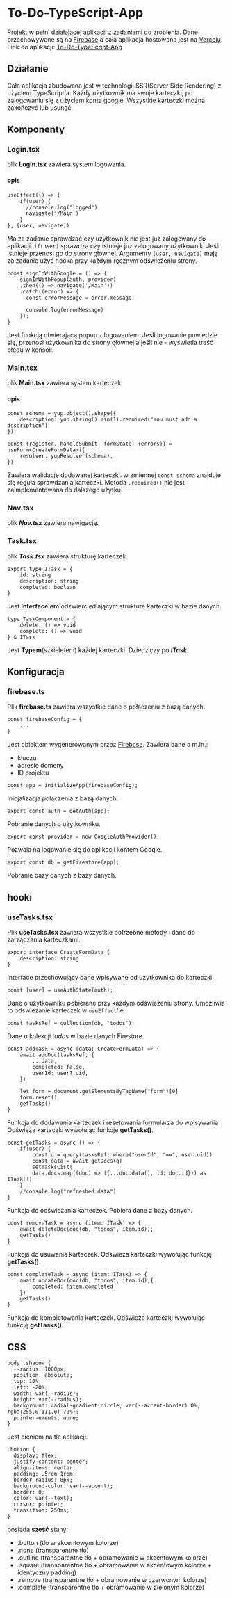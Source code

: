 # To-Do-TypeScript-App

Projekt w pełni działającej aplikacji z zadaniami do zrobienia. Dane przechowywane są na [Firebase](https://firebase.google.com) a cała aplikacja hostowana jest na [Vercelu](https://vercel.com). Link do aplikacji: [To-Do-TypeScript-App](https://to-do-app-chi-eosin.vercel.app)

## Działanie

Cała aplikacja zbudowana jest w technologii SSR(Server Side Rendering) z użyciem TypeScript'a. Każdy użytkownik ma swoje karteczki, po zalogowaniu się z użyciem konta google. Wszystkie karteczki można zakończyć lub usunąć.

## Komponenty

### Login.tsx

plik **Login.tsx** zawiera system logowania.

#### opis 

```
useEffect(() => {
    if(user) {
      //console.log("logged")
      navigate('/Main')
    }
}, [user, navigate])
```

Ma za zadanie sprawdzać czy użytkownik nie jest już zalogowany do aplikacji. ```if(user)``` sprawdza czy istnieje już zalogowany użytkownik. Jeśli istnieje przenosi go do strony głównej. Argumenty ```[user, navigate]``` mają za zadanie użyć hooka przy każdym ręcznym odświeżeniu strony.

```
const signInWithGoogle = () => {
    signInWithPopup(auth, provider)
    .then(() => navigate('/Main'))
    .catch((error) => {
      const errorMessage = error.message;

      console.log(errorMessage)
    });
}
```

Jest funkcją otwierającą popup z logowaniem. Jeśli logowanie powiedzie się, przenosi użytkownika do strony głównej a jeśli nie - wyświetla treść błędu w konsoli.

### Main.tsx

plik **Main.tsx** zawiera system karteczek

#### opis

```
const schema = yup.object().shape({
    description: yup.string().min(1).required("You must add a description")
});

const {register, handleSubmit, formState: {errors}} = useForm<CreateFormData>({
    resolver: yupResolver(schema),
})
```

Zawiera walidację dodawanej karteczki. w zmiennej ```const schema``` znajduje się reguła sprawdzania karteczki. Metoda ```.required()``` nie jest zaimplementowana do dalszego użytku.

### Nav.tsx

plik ***Nav.tsx*** zawiera nawigację.

### Task.tsx

plik ***Task.tsx*** zawiera strukturę karteczek.

```
export type ITask = {
    id: string
    description: string
    completed: boolean
}
```

Jest **Interface'em** odzwierciedlającym strukturę karteczki w bazie danych.

```
type TaskComponent = {
    delete: () => void
    complete: () => void
} & ITask
```

Jest **Typem**(szkieletem) każdej karteczki. Dziedziczy po ***ITask***.

## Konfiguracja

### firebase.ts

Plik **firebase.ts** zawiera wszystkie dane o połączeniu z bazą danych.

```
const firebaseConfig = {
    ...
}
```

Jest obiektem wygenerowanym przez [Firebase](https://firebase.google.com). Zawiera dane o m.in.:
- kluczu
- adresie domeny
- ID projektu

```
const app = initializeApp(firebaseConfig);
```

Inicjalizacja połączenia z bazą danych.

```
export const auth = getAuth(app);
```

Pobranie danych o użytkowniku.

```
export const provider = new GoogleAuthProvider();
```

Pozwala na logowanie się do aplikacji kontem Google.

```
export const db = getFirestore(app);
```

Pobranie bazy danych z bazy danych.

## hooki

### useTasks.tsx

Plik **useTasks.tsx** zawiera wszystkie potrzebne metody i dane do zarządzania karteczkami.

```
export interface CreateFormData {
    description: string
}
```

Interface przechowujący dane wpisywane od użytkownika do karteczki.

```
const [user] = useAuthState(auth);
```

Dane o użytkowniku pobierane przy każdym odświeżeniu strony. Umożliwia to odświeżanie karteczek w ```useEffect```'ie.

```
const tasksRef = collection(db, "todos");
```

Dane o kolekcji _todos_ w bazie danych Firestore.

```
const addTask = async (data: CreateFormData) => {
    await addDoc(tasksRef, {
        ...data,
        completed: false,
        userId: user?.uid,
    })
  
    let form = document.getElementsByTagName("form")[0]
    form.reset()
    getTasks()
}
```

Funkcja do dodawania karteczek i resetowania formularza do wpisywania. Odświeża karteczki wywołując funkcję **getTasks()**.

```
const getTasks = async () => {
    if(user) {
        const q = query(tasksRef, where("userId", "==", user.uid))
        const data = await getDocs(q)
        setTasksList(
        data.docs.map((doc) => ({...doc.data(), id: doc.id})) as ITask[])
    }
    //console.log("refreshed data")
}
```

Funkcja do odświeżania karteczek. Pobiera dane z bazy danych.

```
const removeTask = async (item: ITask) => {
    await deleteDoc(doc(db, "todos", item.id));
    getTasks()
}
```

Funkcja do usuwania karteczek. Odświeża karteczki wywołując funkcję **getTasks()**.

```
const completeTask = async (item: ITask) => {
    await updateDoc(doc(db, "todos", item.id),{
        completed: !item.completed
    })
    getTasks()
}

```

Funkcja do kompletowania karteczek. Odświeża karteczki wywołując funkcję **getTasks()**.

## CSS

```
body .shadow {
  --radius: 1000px;
  position: absolute;
  top: 10%;
  left: -20%;
  width: var(--radius);
  height: var(--radius);
  background: radial-gradient(circle, var(--accent-border) 0%, rgba(255,0,111,0) 70%);
  pointer-events: none;
}
```

Jest cieniem na tle aplikacji.

```
.button {
  display: flex;
  justify-content: center;
  align-items: center;
  padding: .5rem 1rem;
  border-radius: 8px;
  background-color: var(--accent);
  border: 0;
  color: var(--text);
  cursor: pointer;
  transition: 250ms;
}
```

posiada **sześć** stany:
- .button (tło w akcentowym kolorze)
- .none (transparentne tło)
- .outline (transparentne tło + obramowanie w akcentowym kolorze)
- .square (transparentne tło + obramowanie w akcentowym kolorze + identyczny padding)
- .remove (transparentne tło + obramowanie w czerwonym kolorze)
- .complete (transparentne tło + obramowanie w zielonym kolorze)